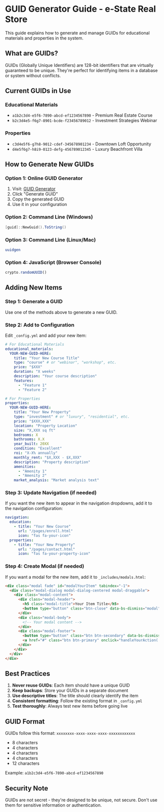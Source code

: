 # GUID Generator Guide - e-State Real Store

This guide explains how to generate and manage GUIDs for educational materials and properties in the system.

## What are GUIDs?

GUIDs (Globally Unique Identifiers) are 128-bit identifiers that are virtually guaranteed to be unique. They're perfect for identifying items in a database or system without conflicts.

## Current GUIDs in Use

### Educational Materials

- `a1b2c3d4-e5f6-7890-abcd-ef1234567890` - Premium Real Estate Course
- `b2c3d4e5-f6g7-8901-bcde-f23456789012` - Investment Strategies Webinar

### Properties

- `c3d4e5f6-g7h8-9012-cdef-345678901234` - Downtown Loft Opportunity
- `d4e5f6g7-h8i9-0123-defg-456789012345` - Luxury Beachfront Villa

## How to Generate New GUIDs

### Option 1: Online GUID Generator

1. Visit: [GUID Generator](https://www.guidgenerator.com/)
2. Click "Generate GUID"
3. Copy the generated GUID
4. Use it in your configuration

### Option 2: Command Line (Windows)

```powershell
[guid]::NewGuid().ToString()
```

### Option 3: Command Line (Linux/Mac)

```bash
uuidgen
```

### Option 4: JavaScript (Browser Console)

```javascript
crypto.randomUUID()
```

## Adding New Items

### Step 1: Generate a GUID

Use one of the methods above to generate a new GUID.

### Step 2: Add to Configuration

Edit `_config.yml` and add your new item:

```yaml
# For Educational Materials
educational_materials:
  YOUR-NEW-GUID-HERE:
    title: "Your New Course Title"
    type: "course" # or "webinar", "workshop", etc.
    price: "$XXX"
    duration: "X weeks"
    description: "Your course description"
    features:
      - "Feature 1"
      - "Feature 2"

# For Properties
properties:
  YOUR-NEW-GUID-HERE:
    title: "Your New Property"
    type: "investment" # or "luxury", "residential", etc.
    price: "$XXX,XXX"
    location: "Property Location"
    size: "X,XXX sq ft"
    bedrooms: X
    bathrooms: X.X
    year_built: 20XX
    condition: "Excellent"
    roi: "X-X% annually"
    monthly_rent: "$X,XXX - $X,XXX"
    description: "Property description"
    amenities:
      - "Amenity 1"
      - "Amenity 2"
    market_analysis: "Market analysis text"
```

### Step 3: Update Navigation (if needed)

If you want the new item to appear in the navigation dropdowns, add it to the navigation configuration:

```yaml
navigation:
  education:
    - title: "Your New Course"
      url: "/pages/enroll.html"
      icon: "fas fa-your-icon"
  properties:
    - title: "Your New Property"
      url: "/pages/contact.html"
      icon: "fas fa-your-property-icon"
```

### Step 4: Create Modal (if needed)

If you want a modal for the new item, add it to `_includes/modals.html`:

```html
<div class="modal fade" id="modalYourItem" tabindex="-1">
  <div class="modal-dialog modal-dialog-centered modal-draggable">
    <div class="modal-content">
      <div class="modal-header">
        <h5 class="modal-title">Your Item Title</h5>
        <button type="button" class="btn-close" data-bs-dismiss="modal"></button>
      </div>
      <div class="modal-body">
        <!-- Your modal content -->
      </div>
      <div class="modal-footer">
        <button type="button" class="btn btn-secondary" data-bs-dismiss="modal">Close</button>
        <a href="#" class="btn btn-primary" onclick="handleYourAction('YOUR-NEW-GUID-HERE')">Action</a>
      </div>
    </div>
  </div>
</div>
```

## Best Practices

1. **Never reuse GUIDs**: Each item should have a unique GUID
2. **Keep backups**: Store your GUIDs in a separate document
3. **Use descriptive titles**: The title should clearly identify the item
4. **Consistent formatting**: Follow the existing format in `_config.yml`
5. **Test thoroughly**: Always test new items before going live

## GUID Format

GUIDs follow this format: `xxxxxxxx-xxxx-xxxx-xxxx-xxxxxxxxxxxx`

- 8 characters
- 4 characters
- 4 characters
- 4 characters
- 12 characters

Example: `a1b2c3d4-e5f6-7890-abcd-ef1234567890`

## Security Note

GUIDs are not secret - they're designed to be unique, not secure. Don't use them for sensitive information or authentication.

